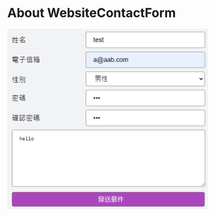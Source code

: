 # About WebsiteContactForm

<img src="https://github.com/awesomezzz/WebsiteContactForm/blob/main/demo.png" width="90%" height="90%" />
